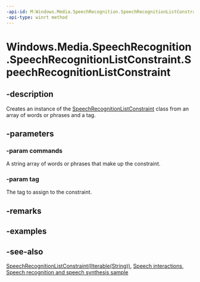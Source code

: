 ```yaml
---
-api-id: M:Windows.Media.SpeechRecognition.SpeechRecognitionListConstraint.#ctor(Windows.Foundation.Collections.IIterable{System.String},System.String)
-api-type: winrt method
---
```


<!-- Method syntax
public SpeechRecognitionListConstraint(Windows.Foundation.Collections.IIterable<System.String> commands, System.String tag)
-->

# Windows.Media.SpeechRecognition.SpeechRecognitionListConstraint.SpeechRecognitionListConstraint

## -description
Creates an instance of the [SpeechRecognitionListConstraint](speechrecognitionlistconstraint.md) class from an array of words or phrases and a tag.

## -parameters
### -param commands
A string array of words or phrases that make up the constraint.

### -param tag
The tag to assign to the constraint.

## -remarks

## -examples

## -see-also
[SpeechRecognitionListConstraint(IIterable(String))](speechrecognitionlistconstraint_speechrecognitionlistconstraint_1181929246.md), [Speech interactions](https://docs.microsoft.com/windows/uwp/input-and-devices/speech-interactions), [Speech recognition and speech synthesis sample](https://github.com/Microsoft/Windows-universal-samples/tree/master/Samples/SpeechRecognitionAndSynthesis)
